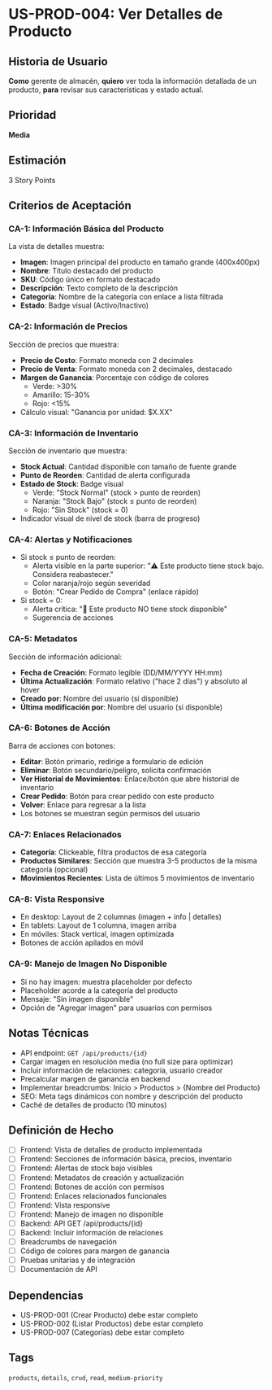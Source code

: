 # US-PROD-004: Ver Detalles de Producto

## Historia de Usuario
**Como** gerente de almacén,
**quiero** ver toda la información detallada de un producto,
**para** revisar sus características y estado actual.

## Prioridad
**Media**

## Estimación
3 Story Points

## Criterios de Aceptación

### CA-1: Información Básica del Producto
La vista de detalles muestra:
- **Imagen**: Imagen principal del producto en tamaño grande (400x400px)
- **Nombre**: Título destacado del producto
- **SKU**: Código único en formato destacado
- **Descripción**: Texto completo de la descripción
- **Categoría**: Nombre de la categoría con enlace a lista filtrada
- **Estado**: Badge visual (Activo/Inactivo)

### CA-2: Información de Precios
Sección de precios que muestra:
- **Precio de Costo**: Formato moneda con 2 decimales
- **Precio de Venta**: Formato moneda con 2 decimales, destacado
- **Margen de Ganancia**: Porcentaje con código de colores
  - Verde: >30%
  - Amarillo: 15-30%
  - Rojo: <15%
- Cálculo visual: "Ganancia por unidad: $X.XX"

### CA-3: Información de Inventario
Sección de inventario que muestra:
- **Stock Actual**: Cantidad disponible con tamaño de fuente grande
- **Punto de Reorden**: Cantidad de alerta configurada
- **Estado de Stock**: Badge visual
  - Verde: "Stock Normal" (stock > punto de reorden)
  - Naranja: "Stock Bajo" (stock ≤ punto de reorden)
  - Rojo: "Sin Stock" (stock = 0)
- Indicador visual de nivel de stock (barra de progreso)

### CA-4: Alertas y Notificaciones
- Si stock ≤ punto de reorden:
  - Alerta visible en la parte superior: "⚠️ Este producto tiene stock bajo. Considera reabastecer."
  - Color naranja/rojo según severidad
  - Botón: "Crear Pedido de Compra" (enlace rápido)
- Si stock = 0:
  - Alerta crítica: "🚫 Este producto NO tiene stock disponible"
  - Sugerencia de acciones

### CA-5: Metadatos
Sección de información adicional:
- **Fecha de Creación**: Formato legible (DD/MM/YYYY HH:mm)
- **Última Actualización**: Formato relativo ("hace 2 días") y absoluto al hover
- **Creado por**: Nombre del usuario (si disponible)
- **Última modificación por**: Nombre del usuario (si disponible)

### CA-6: Botones de Acción
Barra de acciones con botones:
- **Editar**: Botón primario, redirige a formulario de edición
- **Eliminar**: Botón secundario/peligro, solicita confirmación
- **Ver Historial de Movimientos**: Enlace/botón que abre historial de inventario
- **Crear Pedido**: Botón para crear pedido con este producto
- **Volver**: Enlace para regresar a la lista
- Los botones se muestran según permisos del usuario

### CA-7: Enlaces Relacionados
- **Categoría**: Clickeable, filtra productos de esa categoría
- **Productos Similares**: Sección que muestra 3-5 productos de la misma categoría (opcional)
- **Movimientos Recientes**: Lista de últimos 5 movimientos de inventario

### CA-8: Vista Responsive
- En desktop: Layout de 2 columnas (imagen + info | detalles)
- En tablets: Layout de 1 columna, imagen arriba
- En móviles: Stack vertical, imagen optimizada
- Botones de acción apilados en móvil

### CA-9: Manejo de Imagen No Disponible
- Si no hay imagen: muestra placeholder por defecto
- Placeholder acorde a la categoría del producto
- Mensaje: "Sin imagen disponible"
- Opción de "Agregar imagen" para usuarios con permisos

## Notas Técnicas
- API endpoint: `GET /api/products/{id}`
- Cargar imagen en resolución media (no full size para optimizar)
- Incluir información de relaciones: categoría, usuario creador
- Precalcular margen de ganancia en backend
- Implementar breadcrumbs: Inicio > Productos > {Nombre del Producto}
- SEO: Meta tags dinámicos con nombre y descripción del producto
- Caché de detalles de producto (10 minutos)

## Definición de Hecho
- [ ] Frontend: Vista de detalles de producto implementada
- [ ] Frontend: Secciones de información básica, precios, inventario
- [ ] Frontend: Alertas de stock bajo visibles
- [ ] Frontend: Metadatos de creación y actualización
- [ ] Frontend: Botones de acción con permisos
- [ ] Frontend: Enlaces relacionados funcionales
- [ ] Frontend: Vista responsive
- [ ] Frontend: Manejo de imagen no disponible
- [ ] Backend: API GET /api/products/{id}
- [ ] Backend: Incluir información de relaciones
- [ ] Breadcrumbs de navegación
- [ ] Código de colores para margen de ganancia
- [ ] Pruebas unitarias y de integración
- [ ] Documentación de API

## Dependencias
- US-PROD-001 (Crear Producto) debe estar completo
- US-PROD-002 (Listar Productos) debe estar completo
- US-PROD-007 (Categorías) debe estar completo

## Tags
`products`, `details`, `crud`, `read`, `medium-priority`
